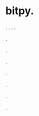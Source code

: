 # bitpy.
.
.
.
.












.






















































.
























.



























.

















































































.































































.

.
